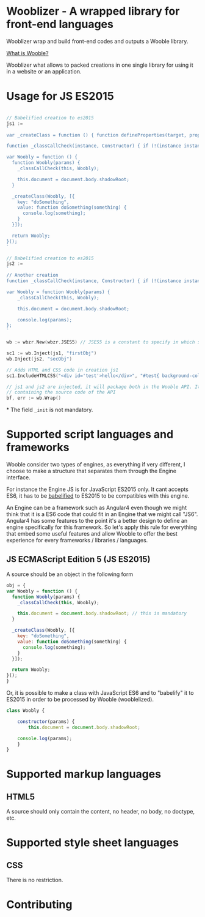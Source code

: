 # Wooblizer - A wrapped library for front-end languages

Wooblizer wrap and build front-end codes and outputs a Wooble library.

[What is Wooble?](https://github.com/woobleio/wooble/blob/master/doc/whitepaper.md)

Wooblizer what allows to packed creations in one single library for using it in a website or an application.

# Usage for JS ES2015

```go

// Babelified creation to es2015
js1 :=
`
var _createClass = function () { function defineProperties(target, props) { for (var i = 0; i < props.length; i++) { var descriptor = props[i]; descriptor.enumerable = descriptor.enumerable || false; descriptor.configurable = true; if ("value" in descriptor) descriptor.writable = true; Object.defineProperty(target, descriptor.key, descriptor); } } return function (Constructor, protoProps, staticProps) { if (protoProps) defineProperties(Constructor.prototype, protoProps); if (staticProps) defineProperties(Constructor, staticProps); return Constructor; }; }();

function _classCallCheck(instance, Constructor) { if (!(instance instanceof Constructor)) { throw new TypeError("Cannot call a class as a function"); } }

var Woobly = function () {
  function Woobly(params) {
    _classCallCheck(this, Woobly);

    this.document = document.body.shadowRoot;
  }

  _createClass(Woobly, [{
    key: "doSomething",
    value: function doSomething(something) {
      console.log(something);
    }
  }]);

  return Woobly;
}();
`

// Babelified creation to es2015
js2 :=
`
// Another creation
function _classCallCheck(instance, Constructor) { if (!(instance instanceof Constructor)) { throw new TypeError("Cannot call a class as a function"); } }

var Woobly = function Woobly(params) {
	_classCallCheck(this, Woobly);

	this.document = document.body.shadowRoot;

	console.log(params);
};
`

wb := wbzr.New(wbzr.JSES5) // JSES5 is a constant to specify in which standard or langage you want to build your Wooble

sc1 := wb.Inject(js1, "firstObj")
wb.Inject(js2, "secObj")

// Adds HTML and CSS code in creation js1
sc1.IncludeHTMLCSS("<div id='test'>hello</div>", "#test{ background-color: red; }")

// js1 and js2 are injected, it will package both in the Wooble API. It returns a buffer
// containing the source code of the API
bf, err := wb.Wrap()
```

\* The field `_init` is not mandatory.

# Supported script languages and frameworks

Wooble consider two types of engines, as everything if very different, I choose
to make a structure that separates them through the Engine interface.

For instance the Engine JS is for JavaScript ES2015 only. It cant accepts ES6, it
has to be [babelified](https://babeljs.io/repl/) to ES2015 to be compatibles with this engine.

An Engine can be a framework such as Angular4 even though we might think that it
is a ES6 code that could fit in an Engine that we might call "JS6". Angular4 has some
features to the point it's a better design to define an engine specifically for
this framework. So let's apply this rule for everything that embed some useful features
and allow Wooble to offer the best experience for every frameworks / libraries / languages.

## JS ECMAScript Edition 5 (JS ES2015)

A source should be an object in the following form

```js
obj = {
var Woobly = function () {
  function Woobly(params) {
    _classCallCheck(this, Woobly);

    this.document = document.body.shadowRoot; // this is mandatory
  }

  _createClass(Woobly, [{
    key: "doSomething",
    value: function doSomething(something) {
      console.log(something);
    }
  }]);

  return Woobly;
}();
}
```

Or, it is possible to make a class with JavaScript ES6 and to "babelify" it to ES2015 in order to be processed by Wooble (wooblelized).

```js
class Woobly {

	constructor(params) {
		this.document = document.body.shadowRoot;

    console.log(params);
	}
}
```

# Supported markup languages

## HTML5

A source should only contain the content, no header, no body, no doctype, etc.

# Supported style sheet languages

## CSS

There is no restriction.

# Contributing
